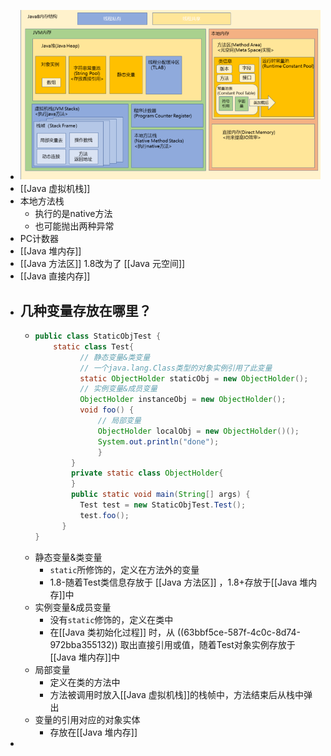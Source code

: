 - ![image.png](../assets/image_1673252384599_0.png)
- [[Java 虚拟机栈]]
- 本地方法栈
	- 执行的是native方法
	- 也可能抛出两种异常
- PC计数器
- [[Java 堆内存]]
- [[Java 方法区]] 1.8改为了 [[Java 元空间]]
- [[Java 直接内存]]
- ## 几种变量存放在哪里？
	- ```java
	  public class StaticObjTest {
	      static class Test{
	            // 静态变量&类变量
	            // 一个java.lang.Class类型的对象实例引用了此变量
	            static ObjectHolder staticObj = new ObjectHolder();
	            // 实例变量&成员变量
	            ObjectHolder instanceObj = new ObjectHolder();
	            void foo() {
	                // 局部变量
	                ObjectHolder localObj = new ObjectHolder()();
	                System.out.println("done");
	                }
	          }
	          private static class ObjectHolder{
	          }
	          public static void main(String[] args) {
	            Test test = new StaticObjTest.Test();
	            test.foo();
	      	}
	  }
	  
	  ```
	- 静态变量&类变量
		- `static`所修饰的，定义在方法外的变量
		- 1.8-随着Test类信息存放于 [[Java 方法区]] ，1.8+存放于[[Java 堆内存]]中
	- 实例变量&成员变量
		- 没有`static`修饰的，定义在类中
		- 在[[Java 类初始化过程]] 时，从 ((63bbf5ce-587f-4c0c-8d74-972bba355132)) 取出直接引用或值，随着Test对象实例存放于[[Java 堆内存]]中
	- 局部变量
		- 定义在类的方法中
		- 方法被调用时放入[[Java 虚拟机栈]]的栈帧中，方法结束后从栈中弹出
	- 变量的引用对应的对象实体
		- 存放在[[Java 堆内存]]
-